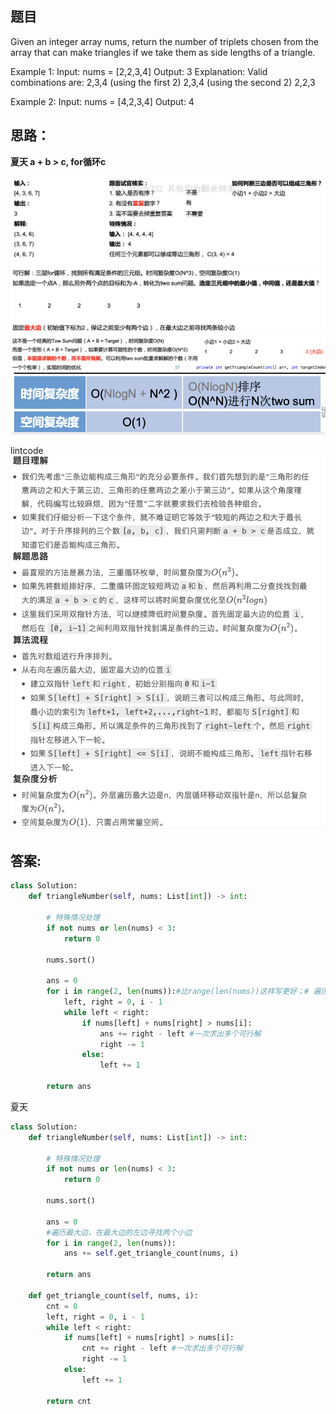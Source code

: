 ## 题目
Given an integer array nums, return the number of triplets chosen from the array that can make triangles if we take them as side lengths of a triangle.


Example 1:
Input: nums = [2,2,3,4]
Output: 3
Explanation: Valid combinations are: 
2,3,4 (using the first 2)
2,3,4 (using the second 2)
2,2,3

Example 2:
Input: nums = [4,2,3,4]
Output: 4

## 思路：
**夏天 a + b > c, for循环c**

![pp](https://github.com/SSRRBB/Leetcode/blob/main/Images/08.png)
![pp](https://github.com/SSRRBB/Leetcode/blob/main/Images/09.png)
![pp](https://github.com/SSRRBB/Leetcode/blob/main/Images/10.png)
![pp](https://github.com/SSRRBB/Leetcode/blob/main/Images/11.png)

lintcode
![pp](https://github.com/SSRRBB/Leetcode/blob/main/Images/12.png)


## 答案:
```python
class Solution:
    def triangleNumber(self, nums: List[int]) -> int:
        
        # 特殊情况处理
        if not nums or len(nums) < 3:
            return 0

        nums.sort()

        ans = 0
        for i in range(2, len(nums)):#比range(len(nums))这样写更好；# 遍历最大边在最大边的左边寻找两个小边
            left, right = 0, i - 1
            while left < right:
                if nums[left] + nums[right] > nums[i]:
                    ans += right - left #一次求出多个可行解
                    right -= 1 
                else:
                    left += 1
                
        return ans

```

夏天
```python
class Solution:
    def triangleNumber(self, nums: List[int]) -> int:
       
        # 特殊情况处理
        if not nums or len(nums) < 3:
            return 0

        nums.sort()

        ans = 0
        #遍历最大边，在最大边的左边寻找两个小边
        for i in range(2, len(nums)):
            ans += self.get_triangle_count(nums, i)

        return ans

    def get_triangle_count(self, nums, i):
        cnt = 0
        left, right = 0, i - 1
        while left < right:
            if nums[left] + nums[right] > nums[i]:
                cnt += right - left #一次求出多个可行解
                right -= 1 
            else:
                left += 1

        return cnt
```


